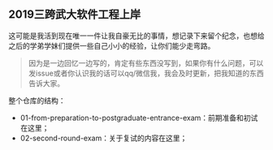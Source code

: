 ## 2019三跨武大软件工程上岸

这可能是我活到现在唯一一件让我自豪无比的事情，想记录下来留个纪念，也想给之后的学弟学妹们提供一些自己小小的经验，让你们能少走弯路。

> 因为是一边回忆一边写的，肯定有些东西没写到，如果你有什么问题，可以发issue或者你认识我的话可以qq/微信我，我会及时更新，把我知道的东西告诉大家。

整个仓库的结构：

- 01-from-preparation-to-postgraduate-entrance-exam：前期准备和初试在这里；
- 02-second-round-exam：关于复试的内容在这里；


